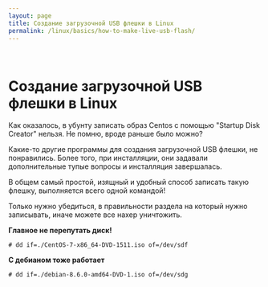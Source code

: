 ```yaml
---
layout: page
title: Создание загрузочной USB флешки в Linux
permalink: /linux/basics/how-to-make-live-usb-flash/
---
```

<br/>

# Создание загрузочной USB флешки в Linux


Как оказалось, в убунту записать образ Centos с помощью "Startup Disk Creator" нельзя. Не помню, вроде раньше было можно?

Какие-то другие программы для создания загрузочной USB флешки, не понравились. Более того, при инсталляции, они задавали дополнительные тупые вопросы и инсталляция завершалась.

В общем самый простой, изящный и удобный способ записать такую флешку, выполняется всего одной командой!

Только нужно убедиться, в правильности раздела на который нужно записывать, иначе можете все нахер уничтожить.


**Главное не перепутать диск!**

    # dd if=./CentOS-7-x86_64-DVD-1511.iso of=/dev/sdf


**С дебианом тоже работает**

    # dd if=./debian-8.6.0-amd64-DVD-1.iso of=/dev/sdg
